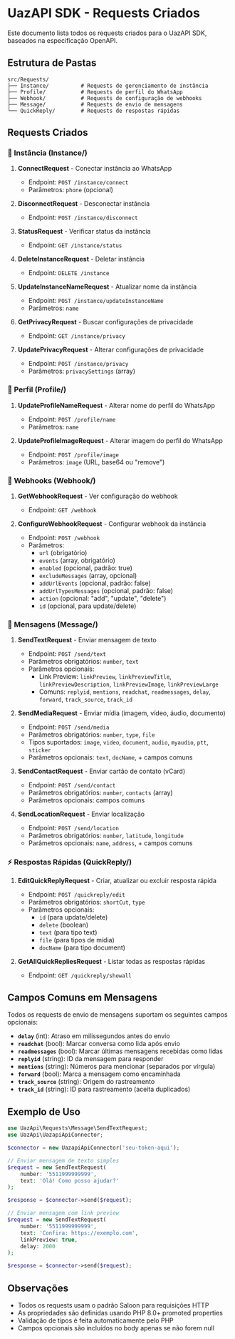 # UazAPI SDK - Requests Criados

Este documento lista todos os requests criados para o UazAPI SDK, baseados na especificação OpenAPI.

## Estrutura de Pastas

```
src/Requests/
├── Instance/          # Requests de gerenciamento de instância
├── Profile/           # Requests de perfil do WhatsApp
├── Webhook/           # Requests de configuração de webhooks
├── Message/           # Requests de envio de mensagens
└── QuickReply/        # Requests de respostas rápidas
```

## Requests Criados

### 📱 Instância (Instance/)

1. **ConnectRequest** - Conectar instância ao WhatsApp
    - Endpoint: `POST /instance/connect`
    - Parâmetros: `phone` (opcional)

2. **DisconnectRequest** - Desconectar instância
    - Endpoint: `POST /instance/disconnect`

3. **StatusRequest** - Verificar status da instância
    - Endpoint: `GET /instance/status`

4. **DeleteInstanceRequest** - Deletar instância
    - Endpoint: `DELETE /instance`

5. **UpdateInstanceNameRequest** - Atualizar nome da instância
    - Endpoint: `POST /instance/updateInstanceName`
    - Parâmetros: `name`

6. **GetPrivacyRequest** - Buscar configurações de privacidade
    - Endpoint: `GET /instance/privacy`

7. **UpdatePrivacyRequest** - Alterar configurações de privacidade
    - Endpoint: `POST /instance/privacy`
    - Parâmetros: `privacySettings` (array)

### 👤 Perfil (Profile/)

1. **UpdateProfileNameRequest** - Alterar nome do perfil do WhatsApp
    - Endpoint: `POST /profile/name`
    - Parâmetros: `name`

2. **UpdateProfileImageRequest** - Alterar imagem do perfil do WhatsApp
    - Endpoint: `POST /profile/image`
    - Parâmetros: `image` (URL, base64 ou "remove")

### 🔗 Webhooks (Webhook/)

1. **GetWebhookRequest** - Ver configuração do webhook
    - Endpoint: `GET /webhook`

2. **ConfigureWebhookRequest** - Configurar webhook da instância
    - Endpoint: `POST /webhook`
    - Parâmetros:
        - `url` (obrigatório)
        - `events` (array, obrigatório)
        - `enabled` (opcional, padrão: true)
        - `excludeMessages` (array, opcional)
        - `addUrlEvents` (opcional, padrão: false)
        - `addUrlTypesMessages` (opcional, padrão: false)
        - `action` (opcional: "add", "update", "delete")
        - `id` (opcional, para update/delete)

### 💬 Mensagens (Message/)

1. **SendTextRequest** - Enviar mensagem de texto
    - Endpoint: `POST /send/text`
    - Parâmetros obrigatórios: `number`, `text`
    - Parâmetros opcionais:
        - Link Preview: `linkPreview`, `linkPreviewTitle`, `linkPreviewDescription`, `linkPreviewImage`,
          `linkPreviewLarge`
        - Comuns: `replyid`, `mentions`, `readchat`, `readmessages`, `delay`, `forward`, `track_source`, `track_id`

2. **SendMediaRequest** - Enviar mídia (imagem, vídeo, áudio, documento)
    - Endpoint: `POST /send/media`
    - Parâmetros obrigatórios: `number`, `type`, `file`
    - Tipos suportados: `image`, `video`, `document`, `audio`, `myaudio`, `ptt`, `sticker`
    - Parâmetros opcionais: `text`, `docName`, + campos comuns

3. **SendContactRequest** - Enviar cartão de contato (vCard)
    - Endpoint: `POST /send/contact`
    - Parâmetros obrigatórios: `number`, `contacts` (array)
    - Parâmetros opcionais: campos comuns

4. **SendLocationRequest** - Enviar localização
    - Endpoint: `POST /send/location`
    - Parâmetros obrigatórios: `number`, `latitude`, `longitude`
    - Parâmetros opcionais: `name`, `address`, + campos comuns

### ⚡ Respostas Rápidas (QuickReply/)

1. **EditQuickReplyRequest** - Criar, atualizar ou excluir resposta rápida
    - Endpoint: `POST /quickreply/edit`
    - Parâmetros obrigatórios: `shortCut`, `type`
    - Parâmetros opcionais:
        - `id` (para update/delete)
        - `delete` (boolean)
        - `text` (para tipo text)
        - `file` (para tipos de mídia)
        - `docName` (para tipo document)

2. **GetAllQuickRepliesRequest** - Listar todas as respostas rápidas
    - Endpoint: `GET /quickreply/showall`

## Campos Comuns em Mensagens

Todos os requests de envio de mensagens suportam os seguintes campos opcionais:

- **`delay`** (int): Atraso em milissegundos antes do envio
- **`readchat`** (bool): Marcar conversa como lida após envio
- **`readmessages`** (bool): Marcar últimas mensagens recebidas como lidas
- **`replyid`** (string): ID da mensagem para responder
- **`mentions`** (string): Números para mencionar (separados por vírgula)
- **`forward`** (bool): Marca a mensagem como encaminhada
- **`track_source`** (string): Origem do rastreamento
- **`track_id`** (string): ID para rastreamento (aceita duplicados)

## Exemplo de Uso

```php
use UazApi\Requests\Message\SendTextRequest;
use UazApi\UazapiApiConnector;

$connector = new UazapiApiConnector('seu-token-aqui');

// Enviar mensagem de texto simples
$request = new SendTextRequest(
    number: '5511999999999',
    text: 'Olá! Como posso ajudar?'
);

$response = $connector->send($request);

// Enviar mensagem com link preview
$request = new SendTextRequest(
    number: '5511999999999',
    text: 'Confira: https://exemplo.com',
    linkPreview: true,
    delay: 2000
);

$response = $connector->send($request);
```

## Observações

- Todos os requests usam o padrão Saloon para requisições HTTP
- As propriedades são definidas usando PHP 8.0+ promoted properties
- Validação de tipos é feita automaticamente pelo PHP
- Campos opcionais são incluídos no body apenas se não forem null

